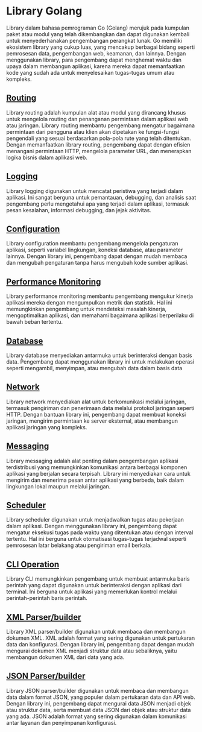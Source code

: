 # Library Golang

Library dalam bahasa pemrograman Go (Golang) merujuk pada kumpulan paket atau modul yang telah dikembangkan dan dapat digunakan
kembali untuk menyederhanakan pengembangan perangkat lunak. Go memiliki ekosistem library yang cukup luas, yang mencakup
berbagai bidang seperti pemrosesan data, pengembangan web, keamanan, dan lainnya. Dengan menggunakan library, para pengembang
dapat menghemat waktu dan upaya dalam membangun aplikasi, karena mereka dapat memanfaatkan kode yang sudah ada untuk menyelesaikan
tugas-tugas umum atau kompleks.

## [Routing](https://github.com/gemm123/standard-go/blob/master/go-lanjut/go-library/routing/README.md)

Library routing adalah kumpulan alat atau modul yang dirancang khusus untuk mengelola routing dan penanganan permintaan dalam 
aplikasi web atau jaringan. Library routing membantu pengembang mengatur bagaimana permintaan dari pengguna atau klien akan 
dipetakan ke fungsi-fungsi pengendali yang sesuai berdasarkan pola-pola rute yang telah ditentukan. Dengan memanfaatkan library 
routing, pengembang dapat dengan efisien menangani permintaan HTTP, mengelola parameter URL, dan menerapkan logika bisnis 
dalam aplikasi web.

## [Logging](https://github.com/gemm123/standard-go/blob/master/go-lanjut/go-library/logging/README.md)

Library logging digunakan untuk mencatat peristiwa yang terjadi dalam aplikasi. Ini sangat berguna untuk pemantauan, debugging, 
dan analisis saat pengembang perlu mengetahui apa yang terjadi dalam aplikasi, termasuk pesan kesalahan, informasi debugging, 
dan jejak aktivitas.

## [Configuration](https://github.com/gemm123/standard-go/blob/master/go-lanjut/go-library/configuration/README.md)

Library configuration membantu pengembang mengelola pengaturan aplikasi, seperti variabel lingkungan, koneksi database, atau 
parameter lainnya. Dengan library ini, pengembang dapat dengan mudah membaca dan mengubah pengaturan tanpa harus mengubah 
kode sumber aplikasi.

## [Performance Monitoring](https://github.com/gemm123/standard-go/blob/master/go-lanjut/go-library/performance-monitoring/README.md)

Library performance monitoring membantu pengembang mengukur kinerja aplikasi mereka dengan mengumpulkan metrik dan statistik. 
Hal ini memungkinkan pengembang untuk mendeteksi masalah kinerja, mengoptimalkan aplikasi, dan memahami bagaimana aplikasi 
berperilaku di bawah beban tertentu.

## [Database](https://github.com/gemm123/standard-go/blob/master/go-lanjut/go-library/database/README.md)

Library database menyediakan antarmuka untuk berinteraksi dengan basis data. Pengembang dapat menggunakan library ini untuk 
melakukan operasi seperti mengambil, menyimpan, atau mengubah data dalam basis data

## [Network](https://github.com/gemm123/standard-go/blob/master/go-lanjut/go-library/network/README.md)

Library network menyediakan alat untuk berkomunikasi melalui jaringan, termasuk pengiriman dan penerimaan data melalui protokol 
jaringan seperti HTTP. Dengan bantuan library ini, pengembang dapat membuat koneksi jaringan, mengirim permintaan ke server 
eksternal, atau membangun aplikasi jaringan yang kompleks.

## [Messaging](https://github.com/gemm123/standard-go/blob/master/go-lanjut/go-library/messaging/README.md)

Library messaging adalah alat penting dalam pengembangan aplikasi terdistribusi yang memungkinkan komunikasi antara berbagai 
komponen aplikasi yang berjalan secara terpisah. Library ini menyediakan cara untuk mengirim dan menerima pesan antar aplikasi 
yang berbeda, baik dalam lingkungan lokal maupun melalui jaringan.

## [Scheduler](https://github.com/gemm123/standard-go/blob/master/go-lanjut/go-library/scheduler/README.md)

Library scheduler digunakan untuk menjadwalkan tugas atau pekerjaan dalam aplikasi. Dengan menggunakan library ini, pengembang 
dapat mengatur eksekusi tugas pada waktu yang ditentukan atau dengan interval tertentu. Hal ini berguna untuk otomatisasi 
tugas-tugas terjadwal seperti pemrosesan latar belakang atau pengiriman email berkala.

## [CLI Operation](https://github.com/gemm123/standard-go/blob/master/go-lanjut/go-library/cli/README.md)

Library CLI memungkinkan pengembang untuk membuat antarmuka baris perintah yang dapat digunakan untuk berinteraksi dengan 
aplikasi dari terminal. Ini berguna untuk aplikasi yang memerlukan kontrol melalui perintah-perintah baris perintah.

## [XML Parser/builder](https://github.com/gemm123/standard-go/blob/master/go-lanjut/go-library/xml/README.md)

Library XML parser/builder digunakan untuk membaca dan membangun dokumen XML. XML adalah format yang sering digunakan untuk 
pertukaran data dan konfigurasi. Dengan library ini, pengembang dapat dengan mudah mengurai dokumen XML menjadi struktur 
data atau sebaliknya, yaitu membangun dokumen XML dari data yang ada.

## [JSON Parser/builder](https://github.com/gemm123/standard-go/blob/master/go-lanjut/go-library/json/README.md)

Library JSON parser/builder digunakan untuk membaca dan membangun data dalam format JSON, yang populer dalam pertukaran data 
dan API web. Dengan library ini, pengembang dapat mengurai data JSON menjadi objek atau struktur data, serta membuat data 
JSON dari objek atau struktur data yang ada. JSON adalah format yang sering digunakan dalam komunikasi antar layanan dan 
penyimpanan konfigurasi.